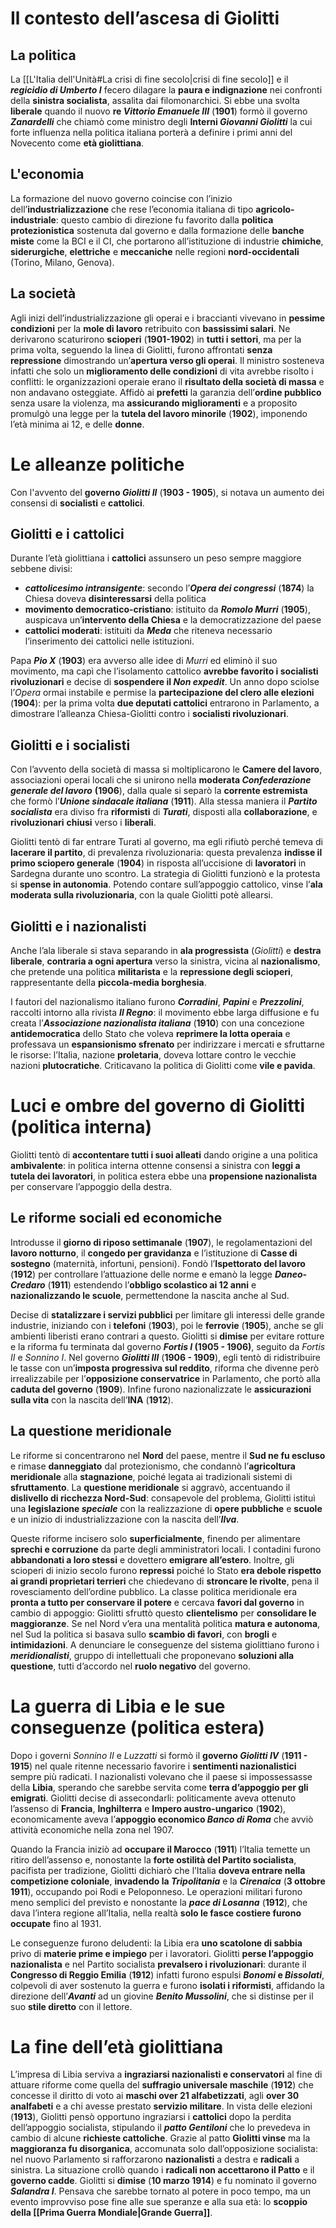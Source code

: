 # Il contesto dell’ascesa di Giolitti
## La politica
La [[L'Italia dell'Unità#La crisi di fine secolo|crisi di fine secolo]] e il ***regicidio di Umberto I*** fecero dilagare la **paura e indignazione** nei confronti della **sinistra socialista**, assalita dai filomonarchici. Si ebbe una svolta **liberale** quando il nuovo **re *Vittorio Emanuele III*** (**1901**) formò il governo ***Zanardelli*** che chiamò come ministro degli **Interni *Giovanni Giolitti*** la cui forte influenza nella politica italiana porterà a definire i primi anni del Novecento come **età giolittiana**.
## L'economia
La formazione del nuovo governo coincise con l’inizio dell’**industrializzazione** che rese l’economia italiana di tipo **agricolo-industriale**: questo cambio di direzione fu favorito dalla **politica protezionistica** sostenuta dal governo e dalla formazione delle **banche miste** come la BCI e il CI, che portarono all’istituzione di industrie **chimiche**, **siderurgiche**, **elettriche** e **meccaniche** nelle regioni **nord-occidentali** (Torino, Milano, Genova).
## La società
Agli inizi dell’industrializzazione gli operai e i braccianti vivevano in **pessime condizioni** per la **mole di lavoro** retribuito con **bassissimi salari**. Ne derivarono scaturirono **scioperi** (**1901-1902**) in **tutti i settori**, ma per la prima volta, seguendo la linea di Giolitti, furono affrontati **senza repressione** dimostrando un’**apertura verso gli operai**. Il ministro sosteneva infatti che solo un **miglioramento delle condizioni** di vita avrebbe risolto i conflitti: le organizzazioni operaie erano il **risultato della società di massa** e non andavano osteggiate. Affidò ai **prefetti** la garanzia dell’**ordine pubblico** senza usare la violenza, ma **assicurando miglioramenti** e a proposito promulgò una legge per la **tutela del lavoro minorile** (**1902**), imponendo l’età minima ai 12, e delle **donne**.
# Le alleanze politiche
Con l'avvento del **governo *Giolitti II*** (**1903 - 1905**), si notava un aumento dei consensi di **socialisti** e **cattolici**.
## Giolitti e i cattolici
Durante l’età giolittiana i **cattolici** assunsero un peso sempre maggiore sebbene divisi:
- ***cattolicesimo intransigente***: secondo l’***Opera dei congressi*** (**1874**) la Chiesa doveva **disinteressarsi** della politica
- **movimento democratico-cristiano**: istituito da ***Romolo Murri*** (**1905**), auspicava un’**intervento della Chiesa** e la democratizzazione del paese
- **cattolici moderati**: istituiti da ***Meda*** che riteneva necessario l’inserimento dei cattolici nelle istituzioni.

Papa ***Pio X*** (**1903**) era avverso alle idee di *Murri* ed eliminò il suo movimento, ma capì che l’isolamento cattolico **avrebbe favorito i socialisti** **rivoluzionari** e decise di **sospendere il *Non expedit***. Un anno dopo sciolse l’*Opera* ormai instabile e permise la **partecipazione del clero alle elezioni** (**1904**): per la prima volta **due deputati cattolici** entrarono in Parlamento, a dimostrare l’alleanza Chiesa-Giolitti contro i **socialisti rivoluzionari**.
## Giolitti e i socialisti
Con l’avvento della società di massa si moltiplicarono le **Camere del lavoro**, associazioni operai locali che si unirono nella **moderata *Confederazione generale del lavoro*** **(1906**), dalla quale si separò la **corrente estremista** che formò l’***Unione sindacale italiana*** (**1911**). Alla stessa maniera il ***Partito socialista*** era diviso fra **riformisti** di ***Turati***, disposti alla **collaborazione**, e **rivoluzionari** **chiusi** verso i **liberali**. 

Giolitti tentò di far entrare Turati al governo, ma egli rifiutò perché temeva di **lacerare il partito**, di prevalenza rivoluzionaria: questa prevalenza **indisse il primo sciopero generale** (**1904**) in risposta all’uccisione di **lavoratori** in Sardegna durante uno scontro. La strategia di Giolitti funzionò e la protesta si **spense in autonomia**. Potendo contare sull’appoggio cattolico, vinse l’**ala moderata sulla rivoluzionaria**, con la quale Giolitti potè allearsi.
## Giolitti e i nazionalisti
Anche l’ala liberale si stava separando in **ala progressista** (*Giolitti*) e **destra liberale**, **contraria a ogni apertura** verso la sinistra, vicina al **nazionalismo**, che pretende una politica **militarista** e la **repressione degli scioperi**, rappresentante della **piccola-media borghesia**.

I fautori del nazionalismo italiano furono ***Corradini***, ***Papini*** e ***Prezzolini***, raccolti intorno alla rivista ***Il Regno***: il movimento ebbe larga diffusione e fu creata l’***Associazione nazionalista italiana*** (**1910**) con una concezione **antidemocratica** dello Stato che voleva **reprimere la lotta operaia** e professava un **espansionismo sfrenato** per indirizzare i mercati e sfruttarne le risorse: l’Italia, nazione **proletaria**, doveva lottare contro le vecchie nazioni **plutocratiche**. Criticavano la politica di Giolitti come **vile e pavida**.
# Luci e ombre del governo di Giolitti (politica interna)
Giolitti tentò di **accontentare tutti i suoi alleati** dando origine a una politica **ambivalente**: in politica interna ottenne consensi a sinistra con **leggi a tutela dei lavoratori**, in politica estera ebbe una **propensione nazionalista** per conservare l’appoggio della destra.
## Le riforme sociali ed economiche
Introdusse il **giorno di riposo settimanale** (**1907**), le regolamentazioni del **lavoro notturno**, il **congedo per gravidanza** e l’istituzione di **Casse di sostegno** (maternità, infortuni, pensioni). Fondò l’**Ispettorato del lavoro** (**1912**) per controllare l’attuazione delle norme e emanò la legge ***Daneo-Credaro*** (**1911**) estendendo l’**obbligo scolastico ai 12 anni** e **nazionalizzando le scuole**, permettendone la nascita anche al Sud.

Decise di **statalizzare i servizi pubblici** per limitare gli interessi delle grande industrie, iniziando con i **telefoni** (**1903**), poi le **ferrovie** (**1905**), anche se gli ambienti liberisti erano contrari a questo. Giolitti si **dimise** per evitare rotture e la riforma fu terminata dal governo ***Fortis I* (1905 - 1906)**, seguito da *Fortis II* e *Sonnino I*. Nel governo ***Giolitti III*** (**1906 - 1909**), egli tentò di ridistribuire le tasse con un’**imposta progressiva sul reddito**, riforma che divenne però irrealizzabile per l’**opposizione conservatrice** in Parlamento, che portò alla **caduta del governo** (**1909**). Infine furono nazionalizzate le **assicurazioni sulla vita** con la nascita dell’**INA** (**1912**).
## La questione meridionale
Le riforme si concentrarono nel **Nord** del paese, mentre il **Sud ne fu escluso** e rimase **danneggiato** dal protezionismo, che condannò l’**agricoltura meridionale** alla **stagnazione**, poiché legata ai tradizionali sistemi di **sfruttamento**. La **questione meridionale** si aggravò, accentuando il **dislivello di ricchezza Nord-Sud**: consapevole del problema, Giolitti istituì una **legislazione *speciale*** con la realizzazione di **opere pubbliche** e **scuole** e un inizio di industrializzazione con la nascita dell’***Ilva***.

Queste riforme incisero solo **superficialmente**, finendo per alimentare **sprechi e corruzione** da parte degli amministratori locali. I contadini furono **abbandonati a loro stessi** e dovettero **emigrare all’estero**. Inoltre, gli scioperi di inizio secolo furono **repressi** poiché lo Stato **era debole rispetto ai grandi proprietari terrieri** che chiedevano di **stroncare le rivolte**, pena il rovesciamento dell’ordine pubblico. La classe politica meridionale era **pronta a tutto per conservare il potere** e cercava **favori dal governo** in cambio di appoggio: Giolitti sfruttò questo **clientelismo** per **consolidare le maggioranze**. Se nel Nord v’era una mentalità politica **matura e autonoma**, nel Sud la politica si basava sullo **scambio di favori**, con **brogli** e **intimidazioni**. A denunciare le conseguenze del sistema giolittiano furono i ***meridionalisti***, gruppo di intellettuali che proponevano **soluzioni alla questione**, tutti d’accordo nel **ruolo negativo** del governo.
# La guerra di Libia e le sue conseguenze (politica estera)
Dopo i governi *Sonnino II* e *Luzzatti* si formò il **governo *Giolitti IV*** (**1911 - 1915**) nel quale ritenne necessario favorire i **sentimenti nazionalistici** sempre più radicati. I nazionalisti volevano che il paese si impossessasse della **Libia**, sperando che sarebbe servita come **terra d’appoggio per gli emigrati**. Giolitti decise di assecondarli: politicamente aveva ottenuto l’assenso di **Francia**, **Inghilterra** e **Impero austro-ungarico** (**1902**), economicamente aveva l’**appoggio economico *Banco di Roma*** che avviò attività economiche nella zona nel 1907.

Quando la Francia iniziò ad **occupare il Marocco** (**1911**) l’Italia temette un ritiro dell’assenso e, nonostante la **forte ostilità del Partito socialista**, pacifista per tradizione, Giolitti dichiarò che l’Italia **doveva entrare nella competizione coloniale**, **invadendo la *Tripolitania*** e la ***Cirenaica*** (**3 ottobre 1911**), occupando poi Rodi e Peloponneso. Le operazioni militari furono meno semplici del previsto e nonostante la ***pace di Losanna*** (**1912**), che dava l’intera regione all’Italia, nella realtà **solo le fasce costiere furono occupate** fino al 1931.

Le conseguenze furono deludenti: la Libia era **uno scatolone di sabbia** privo di **materie prime e impiego** per i lavoratori. Giolitti **perse l’appoggio nazionalista** e nel Partito socialista **prevalsero i rivoluzionari**: durante il **Congresso di Reggio Emilia** (**1912**) infatti furono espulsi ***Bonomi* e *Bissolati***, colpevoli di aver sostenuto la guerra e furono **isolati i riformisti**, affidando la direzione dell’***Avanti*** ad un giovine ***Benito Mussolini***, che si distinse per il suo **stile diretto** con il lettore.
# La fine dell’età giolittiana
L’impresa di Libia serviva a **ingraziarsi nazionalisti e conservatori** al fine di attuare riforme come quella del **suffragio universale maschile** (**1912**) che concesse il diritto di voto ai **maschi over 21 alfabetizzati**, agli **over 30 analfabeti** e a chi avesse prestato **servizio militare**. In vista delle elezioni (**1913**), Giolitti pensò opportuno ingraziarsi i **cattolici** dopo la perdita dell’appoggio socialista, stipulando il ***patto Gentiloni*** che lo prevedeva in cambio di alcune **richieste cattoliche**. Grazie al patto **Giolitti vinse** ma la **maggioranza fu disorganica**, accomunata solo dall’opposizione socialista: nel nuovo Parlamento si rafforzarono **nazionalisti** a destra e **radicali** a sinistra. La situazione crollò quando i **radicali non accettarono il Patto** e il **governo cadde**. Giolitti si **dimise** (**10 marzo 1914**) e fu nominato il governo ***Salandra I***. Pensava che sarebbe tornato al potere in poco tempo, ma un evento improvviso pose fine alle sue speranze e alla sua età: lo **scoppio della [[Prima Guerra Mondiale|Grande Guerra]]**.